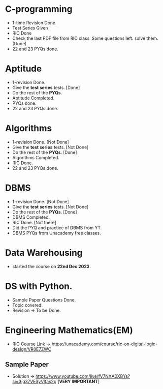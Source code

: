 # C-programming

* 1-time Revision Done.
* Test Series Given
* RIC Done
* Check the last PDF file from RIC class. Some questions left. solve them. (Done)
* 22 and 23 PYQs done.

# Aptitude

* 1-revision Done.
* Give the **test series** tests. [Done]
* Do the rest of the **PYQs**.
* Aptitude Completed.
* PYQs done.
* 22 and 23 PYQs done.

# Algorithms

* 1-revision Done. [Not Done]
* Give the **test series** tests. [Not Done]
* Do the rest of the **PYQs**. [Done]
* Algorithms Completed.
* RIC Done.
* 22 and 23 PYQs done.

# DBMS

* 1-revision Done. [Not Done]
* Give the **test series** tests. [Not Done]
* Do the rest of the **PYQs**. [Done]
* DBMS Completed.
* RIC Done. [Not there]
* Did the PYQ and practice of DBMS from YT.
* DBMS PYQs from Unacademy free classes.

# Data Warehousing

* started the course on **22nd Dec 2023**.

# DS with Python.

* Sample Paper Questions Done.
* Topic covered.
* Revision -> To be Done.

# Engineering Mathematics(EM)

* RIC Course Link -> https://unacademy.com/course/ric-on-digital-logic-design/VR0E7ZWC

## Sample Paper

* Solution -> https://www.youtube.com/live/fV7NXA0XBYs?si=3jg37VESyVltas2g [**VERY IMPORTANT**]
